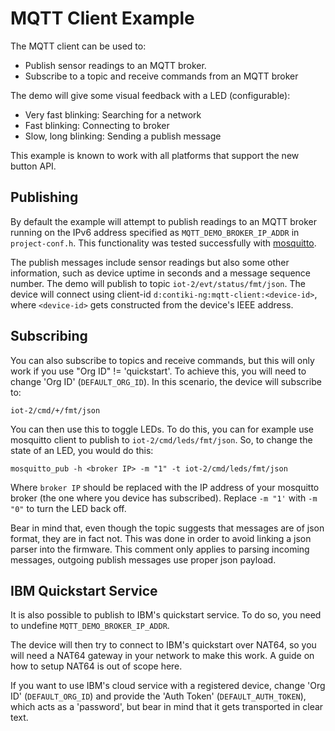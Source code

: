 MQTT Client Example
===================
The MQTT client can be used to:

* Publish sensor readings to an MQTT broker.
* Subscribe to a topic and receive commands from an MQTT broker

The demo will give some visual feedback with a LED (configurable):
* Very fast blinking: Searching for a network
* Fast blinking: Connecting to broker
* Slow, long blinking: Sending a publish message

This example is known to work with all platforms that support the new button
API.

Publishing
----------
By default the example will attempt to publish readings to an MQTT broker
running on the IPv6 address specified as `MQTT_DEMO_BROKER_IP_ADDR` in
`project-conf.h`. This functionality was tested successfully with
[mosquitto](http://mosquitto.org/).

The publish messages include sensor readings but also some other information,
such as device uptime in seconds and a message sequence number. The demo will
publish to topic `iot-2/evt/status/fmt/json`. The device will connect using
client-id `d:contiki-ng:mqtt-client:<device-id>`, where `<device-id>` gets
constructed from the device's IEEE address.

Subscribing
-----------
You can also subscribe to topics and receive commands, but this will only
work if you use "Org ID" != 'quickstart'. To achieve this, you will need to
change 'Org ID' (`DEFAULT_ORG_ID`). In this scenario, the device will subscribe
to:

`iot-2/cmd/+/fmt/json`

You can then use this to toggle LEDs. To do this, you can for example
use mosquitto client to publish to `iot-2/cmd/leds/fmt/json`. So, to change
the state of an LED, you would do this:

`mosquitto_pub -h <broker IP> -m "1" -t iot-2/cmd/leds/fmt/json`

Where `broker IP` should be replaced with the IP address of your mosquitto
broker (the one where you device has subscribed). Replace `-m "1'` with `-m "0"`
to turn the LED back off.

Bear in mind that, even though the topic suggests that messages are of json
format, they are in fact not. This was done in order to avoid linking a json
parser into the firmware. This comment only applies to parsing incoming
messages, outgoing publish messages use proper json payload.

IBM Quickstart Service
----------------------
It is also possible to publish to IBM's quickstart service. To do so, you need
to undefine `MQTT_DEMO_BROKER_IP_ADDR`.

The device will then try to connect to IBM's quickstart over NAT64, so you will
need a NAT64 gateway in your network to make this work. A guide on how to
setup NAT64 is out of scope here.

If you want to use IBM's cloud service with a registered device, change
'Org ID' (`DEFAULT_ORG_ID`) and provide the 'Auth Token' (`DEFAULT_AUTH_TOKEN`),
which acts as a 'password', but bear in mind that it gets transported in clear
text.
